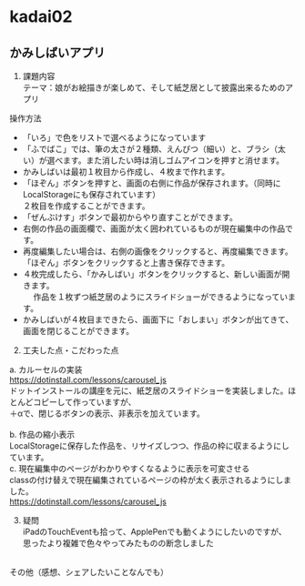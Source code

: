 # kadai02
## かみしばいアプリ<br>

1. 課題内容<br>
テーマ：娘がお絵描きが楽しめて、そして紙芝居として披露出来るためのアプリ<br>

操作方法<br>
- 「いろ」で色をリストで選べるようになっています<br>
- 「ふでばこ」では、筆の太さが２種類、えんぴつ（細い）と、ブラシ（太い）が選べます。また消したい時は消しゴムアイコンを押すと消せます。<br>
- かみしばいは最初１枚目から作成し、４枚まで作れます。<br>
- 「ほぞん」ボタンを押すと、画面の右側に作品が保存されます。（同時にLocalStorageにも保存されています）<br>
  ２枚目を作成することができます。<br>
- 「ぜんぶけす」ボタンで最初からやり直すことができます。<br>
- 右側の作品の画面欄で、画面が太く囲われているものが現在編集中の作品です。<br>
- 再度編集したい場合は、右側の画像をクリックすると、再度編集できます。「ほぞん」ボタンをクリックすると上書き保存できます。<br>
- ４枚完成したら、「かみしばい」ボタンをクリックすると、新しい画面が開きます。<br>
　 作品を１枚ずつ紙芝居のようにスライドショーができるようになっています。<br>
- かみしばいが４枚目まできたら、画面下に「おしまい」ボタンが出てきて、画面を閉じることができます。<br>

2. 工夫した点・こだわった点<br>

  a. カルーセルの実装<br>
  https://dotinstall.com/lessons/carousel_js<br>
  ドットインストールの講座を元に、紙芝居のスライドショーを実装しました。ほとんどコピーして作っていますが、<br>
  ＋αで、閉じるボタンの表示、非表示を加えています。<br>
  <br>
  b. 作品の縮小表示<br>
  LocalStorageに保存した作品を、リサイズしつつ、作品の枠に収まるようにしています。<br>
  c. 現在編集中のページがわかりやすくなるように表示を可変させる<br>
  classの付け替えで現在編集されているページの枠が太く表示されるようにしました。<br>
  https://dotinstall.com/lessons/carousel_js<br>

3. 疑問<br>
iPadのTouchEventも拾って、ApplePenでも動くようにしたいのですが、<br>
思ったより複雑で色々やってみたものの断念しました<br>
<br>
その他（感想、シェアしたいことなんでも）<br>
